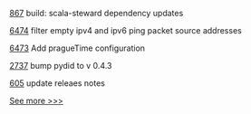 
[867](https://github.com/hyperledger-labs/open-enterprise-agent/pull/867) build: scala-steward dependency updates

[6474](https://github.com/hyperledger/besu/pull/6474) filter empty ipv4 and ipv6 ping packet source addresses

[6473](https://github.com/hyperledger/besu/pull/6473) Add pragueTime configuration

[2737](https://github.com/hyperledger/aries-cloudagent-python/pull/2737) bump pydid to v 0.4.3

[605](https://github.com/hyperledger-labs/fabric-operations-console/pull/605) update releaes notes


[See more >>>](https://start-here.hyperledger.org/pull-requests)
